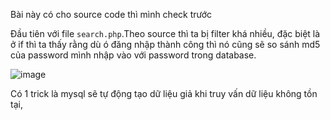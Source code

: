 Bài này có cho source code thì mình check trước

Đầu tiên với file `search.php`.Theo source thì ta bị filter khá nhiều, đặc biệt là ở if thì ta thấy rằng dù ó đăng nhập thành công thì nó cũng sẽ so sánh md5 của password mình nhập vào với password trong database.

![image](https://github.com/Llam-a/BUUCTF/assets/115911041/ec647f7e-d5d0-410a-ae57-af4ac1fd5be1)

Có 1 trick là mysql sẽ tự động tạo dữ liệu giả khi truy vấn dữ liệu không tồn tại,
